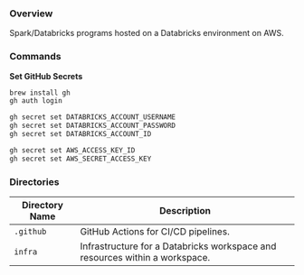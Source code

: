 ### Overview

Spark/Databricks programs hosted on a Databricks environment on AWS.

### Commands

**Set GitHub Secrets**

```bash
brew install gh
gh auth login

gh secret set DATABRICKS_ACCOUNT_USERNAME
gh secret set DATABRICKS_ACCOUNT_PASSWORD
gh secret set DATABRICKS_ACCOUNT_ID

gh secret set AWS_ACCESS_KEY_ID
gh secret set AWS_SECRET_ACCESS_KEY
```

### Directories

| Directory Name | Description                                                                 |
|----------------|-----------------------------------------------------------------------------|
| `.github`      | GitHub Actions for CI/CD pipelines.                                         |
| `infra`        | Infrastructure for a Databricks workspace and resources within a workspace. |
